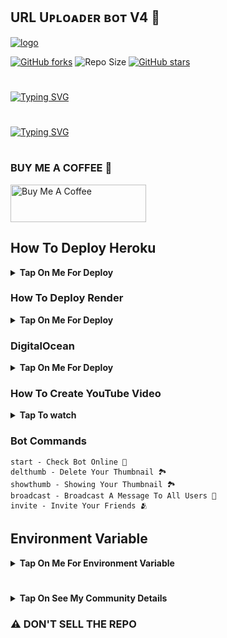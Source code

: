 ## URL Uᴘʟᴏᴀᴅᴇʀ ʙᴏᴛ V4 🚀


[![logo](https://graph.org/file/a7af2d3ece56bbb1297aa.jpg)](https://telegram.dog/UploadLinkToFileBot)

[![GitHub forks](https://img.shields.io/github/forks/LISA-KOREA/UPLOADER-BOT-V4?&style=flat-square&logo=github)](https://github.com/Sultanmirza77/UPLOADER-BOT-V4/fork)
![Repo Size](https://img.shields.io/github/repo-size/LISA-KOREA/UPLOADER-BOT-V4?&style=flat-square&logo=github)
[![GitHub stars](https://img.shields.io/github/stars/LISA-KOREA/UPLOADER-BOT-V4?&style=flat-square&logo=github)](https://github.com/LISA-KOREA/UPLOADER-BOT-V4/stargazers)

#
<a href="https://github.com/LISA-KOREA"><img src="https://readme-typing-svg.herokuapp.com?font=Fira+Code&weight=47000&size=40&pause=1000&color=063EFF&random=false&width=750&lines=WELCOME+TO+URL+UPLOADER+BOT+V4+%F0%9F%9A%80;MADE+BY+%40NT_BOT_CHANNEL+;FOLLOW+ME+%E2%9D%A4%EF%B8%8F" alt="Typing SVG" /></a>
#

#
<a href="https://github.com/LISA-KOREA"><img src="https://readme-typing-svg.herokuapp.com?font=Fira+Code&weight=47000&size=40&pause=1000&color=FF0000&random=false&width=500&height=55&lines=GIVE+ME+A+STAR" alt="Typing SVG" /></a>

#

### BUY ME A COFFEE 🥹
<a href="https://www.buymeacoffee.com/lisakorean" target="_blank"><img src="https://cdn.buymeacoffee.com/buttons/v2/arial-yellow.png" alt="Buy Me A Coffee" style="height: 60px !important;width: 217px !important;" ></a>



## How To Deploy Heroku

<b><details><summary>Tap On Me For Deploy</summary>

#

  ㅤ ㅤ   ㅤ <a href="https://github.com/Sultanmirza77/UPLOADER-BOT-V4/fork"><img alt="Fork and deploy" src="https://img.shields.io/badge/-Fork%20And%20Deploy-black?style=for-the-badge&logo=github&logoColor=white"/></a> 

#
  ㅤ<a href="https://dashboard.heroku.com/new?template=https%3A%2F%2Fgithub.com%2FLISA-KOREA%2FUPLOADER-BOT-V4"><img alt="heroku" src="https://img.shields.io/badge/-Deploy%20To%20Heroku-purple?style=for-the-badge&logo=heroku&logoColor=white"/></a> 

</b>
</details>

### How To Deploy Render

<b><details><summary>Tap On Me For Deploy</summary>

- Runtime : `Python 3`
- Build Command : `pip install -r requirements.txt`
- Start Command : `gunicorn app:app & python3 bot.py`
- Go to https://uptimerobot.com/ and add a monitor to keep your bot alive
- Use these settings when adding a monitor

![](https://graph.org/file/899036d51bcd4defaa34e.jpg)



</b>
</details>

### DigitalOcean
<b><details><summary>Tap On Me For Deploy</summary>

- Run Command : `gunicorn app:app & python3 bot.py`
- Worker : `python3 bot.py`


</b>
</details>

### How To Create YouTube Video

<b><details><summary>Tap To watch</summary>

### Heroku Video
<a href="https://youtu.be/oIUXoIk59dU?feature=shared"><img alt="how to create" src="https://img.shields.io/badge/-YouTube-red?style=for-the-badge&logo=youtube&logoColor=white"/></a> 

### Render Video
<a href="https://youtu.be/NYvMsC5Y_oI?feature=shared"><img alt="how to create" src="https://img.shields.io/badge/-YouTube-red?style=for-the-badge&logo=youtube&logoColor=white"/></a>

### DigitalOcean
<a href="https://youtu.be/pp2uB8lXqmQ?si=WtSco2lWTDQWA0fU"><img alt="how to create" src="https://img.shields.io/badge/-YouTube-red?style=for-the-badge&logo=youtube&logoColor=white"/></a>

</b>
</details>



### Bot Commands 
```
start - Check Bot Online 🔔
delthumb - Delete Your Thumbnail 🏞
showthumb - Showing Your Thumbnail 🏞
broadcast - Broadcast A Message To All Users 🌝
invite - Invite Your Friends 🫂
```

## Environment Variable

<b><details><summary>Tap On Me For Environment Variable</summary>

* `APP_ID` Get it From mytelegram.org

* `API_HASH` Get it From mytelegram.org

* `BOT_TOKEN` Get it from [@Botfather](https://t.me/botfather)

* `DATABASE_URL` Get It From MongoDB Web
Check How To Make MONGODB URL or [YouTube](https://youtu.be/VudXkbirhM8?feature=shared)

* `OWNER_ID` Your telegram I'd use this bot [@UploadLinkToFileBot](https://telegram.dog/UploadLinkToFileBot) and use `/info`

* `LOG_CHANNEL` Create a Private Channel and Send Any Message To That Channel and Forward to [@MissRose_bot](https://t.me/MissRose_bot) to Get Channel Id

* `UPDATES_CHANNEL` Get it From [@MissRose_bot](https://t.me/MissRose_bot)

</b>
</details>

#

<b><details><summary>Tap On See My Community Details</summary>

- YouTube Channel : [Telegram Bots 🤖](https://youtube.com/@NTBOT?feature=shared)
- Telegram Channel : [NT Bots ❤️‍🩹](https://t.me/NT_BOT_CHANNEL)
- Telegram Group : [NT Bots Support 🎗️](https://t.me/NT_BOTS_SUPPORT)
- URL Uploader Bot : [Uploader Bot 🚀](https://t.me/UploadLinkToFileBot)
- My Tg Id : [Lisa 👑](https://t.me/LISA_FAN_LK)

</b>
</details>

### ⚠️ DON'T SELL THE REPO ###


